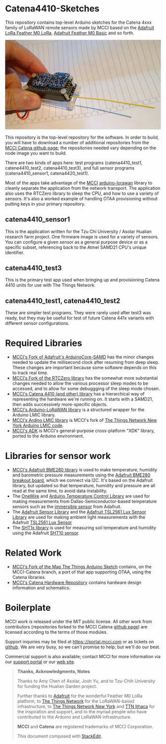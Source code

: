# Catena4410-Sketches
This repository contains top-level Arduino sketches for the Catena 4xxx family of LoRaWAN remote sensors made by MCCI based on the [Adafruit LoRa Feather M0 LoRa](https://www.adafruit.com/products/3178), [Adafruit Feather M0 Basic](https://www.adafruit.com/products/2772) and so forth.  

![Picture of Catena 4410](extra/assets/MCCI-Catena-4410-1080x620.jpg)

This repository is the top-level repository for the software. In order to build, you will have to download a number of additional repositories from the [MCCI Catena github page](https://github.com/mcci-catena); the repositories needed vary depending on the node image you want to build.

There are two kinds of apps here: test programs (catena4410_test1, catene4410_test2, catena4410_test3), and full sensor programs (catena4410_sensor1, catena4420_test1).

Most of the apps take advantage of the [MCCI](http://www.mcci.com) [arduino-lorawan](https://github.com/mcci-catena/arduino-lorawan) library to cleanly separate the application from the network transport. The application also uses the RTCZero library to sleep the CPU, and how to use a variety of sensors. It's also a worked example of handling OTAA provisioning without putting keys in your primary repository. 

## catena4410_sensor1
This is the application written for the Tzu Chi University / Asolar Hualian research farm project. One firmware image is used for a variety of sensors. You can configure a given sensor as a general purpose device or as a specific subset, referencing back to the Atmel SAMD21 CPU's unique identifier.

## catena4410_test3
This is the primary test app used when bringing up and provisioning Catena 4410 units for use with The Things Network.

## catena4410_test1, catena4410_test2
These are simpler test programs. They were rarely used after test3 was ready, but they may be useful for test of future Catena 441x variants
with different sensor configurations.

# Required Libraries
* [MCCI's Fork of Adafruit's ArduinoCore-SAMD](https://github.com/mcci-catena/ArduinoCore-samd) has the minor changes needed to update the millisecond clock after resuming from deep sleep. These changes are important because some softawre depends on this to track real time.
* [MCCI's Fork of the RTCZero library](https://github.com/mcci-catena/RTCZero) has the somewhat more substantial changes needed to allow the various processor sleep modes to be accessed, and to allow for some debuggging of the sleep mode chosen.
* [MCCI's Catena 4410 (and other) library](https://github.com/mcci-catena/Catena4410-Arduino-Library) has a hierarchical way of representing the hardware we're running on. It starts with a SAMD21, then adds successively more-specific objects.
* [MCCI's Arduino-LoRaWAN library](https://github.com/mcci-catena/arduino-lorawan) is a structured wrapper for the Arduino LMIC library.
* [MCCI's Ardino LMIC library](https://github.com/mcci-catena/arduino-lmic) is MCCI's fork of [The Things Network New York Arduino LMIC code](https://github.com/things-nyc/arduino-lmic).
* [MCCI's ADK](https://github.com/mcci-catena/Catena-mcciadk) is MCCI's general-purpose cross-platform "XDK" library, ported to the Arduino environment.

# Libraries for sensor work
* [MCCI's Adafruit BME280 library](https://github.com/mcci-catena/Adafruit_BME280_Library) is used to make temperature, humidity and barometric pressure measurements using the [Adafruit BME280 breakout board](https://www.adafruit.com/products/2652), which we connect via I2C. It's based on the Adafruit library, but updated so that temperature, humidity and pressure are all read at the same time, to avoid data instability. 
* The [OneWire](https://github.com/mcci-catena/OneWire) and [Arduino Temperature Control Library](https://github.com/mcci-catena/Arduino-Temperature-Control-Library) are used for making measurements from Dallas-Semiconductor-based temperature sensors such as the [immersible sensor](https://www.adafruit.com/products/381) from Adafruit.
* The [Adafruit Sensor Library](https://github.com/mcci-catena/Adafruit_Sensor) and the [Adafruit TSL2561 Lux Sensor Library](https://github.com/mcci-catena/Adafruit_TSL2561) are used for making ambient light measurements with the Adafruit [TSL2561 Lux Sensor](https://www.adafruit.com/products/439) 
* The [SHT1x library](https://github.com/mcci-catena/SHT1x) is used for measuring soil temperature and humidity using the Adafruit [SHT10 sensor](https://www.adafruit.com/products/1298).

# Related Work
* [MCCI's Fork of the Map The Things Arduino Sketch](https://github.com/mcci-catena/mapthethings-arduino) contains, on the MCCI-Catena branch, a port of that app supporting OTAA, using the Catena libraries.
* [MCCI's Catena Hardware Repository](https://github.com/mcci-catena/HW-Designs) contains hardware design information and schematics.

# Boilerplate
MCCI work is released under the MIT public license. All other work from contributors (repositories forked to the MCCI Catena [github page](https://github.com/mcci-catena/)) are licensed according to the terms of those modules.

Support inquiries may be filed at [https:://portal.mcci.com](https:://portal.mcci.com) or as tickets on [github](https://github.com/mcci-catena). We are very busy, so we can't promise to help; but we'll do our best.

Commercial support is also available; contact MCCI for more information via our [support portal](https://portal.mcci.com) or our [web site](http://www.mcci.com).

> **Thanks, Acknowledgments, Notes**
> 
> Thanks to Amy Chen of Asolar, Josh Yu, and to Tzu-Chih University for funding the Hualian Garden project.
> 
> Further thanks to [Adafruit](https://www.adafruit.com/) for the wonderful Feather M0 LoRa platform, to [The Things Network](https://www.thethingsnetwork.org) for the LoRaWAN-based infrastructure, to [The Things Network New York](https://thethings.nyc) and [TTN Ithaca](https://ttni.tech) for the inspiration and support, and to the myriad people who have contributed to the Arduino and LoRaWAN infrastructure.
> 
>  **MCCI** and **Catena** are registered trademarks of MCCI Corporation.
>  
>  This document composed with [StackEdit](https://stackedit.io/).

